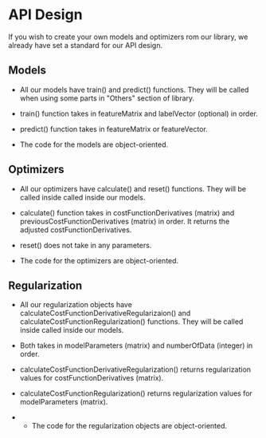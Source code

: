 # API Design

If you wish to create your own models and optimizers rom our library, we already have set a standard for our API design.

## Models

* All our models have train() and predict() functions. They will be called when using some parts in "Others" section of library.

* train() function takes in featureMatrix and labelVector (optional) in order.
  
* predict() function takes in featureMatrix or featureVector.

* The code for the models are object-oriented.

## Optimizers

* All our optimizers have calculate() and reset() functions. They will be called inside called inside our models.

* calculate() function takes in costFunctionDerivatives (matrix) and previousCostFunctionDerivatives (matrix) in order. It returns the adjusted costFunctionDerivatives.

* reset() does not take in any parameters.

* The code for the optimizers are object-oriented.

## Regularization

* All our regularization objects have calculateCostFunctionDerivativeRegularizaion() and calculateCostFunctionRegularization() functions. They will be called inside called inside our models.

* Both takes in modelParameters (matrix) and numberOfData (integer) in order. 

* calculateCostFunctionDerivativeRegularization() returns regularization values for costFunctionDerivatives (matrix).

* calculateCostFunctionRegularization() returns regularization values for modelParameters (matrix).

* * The code for the regularization objects are object-oriented.

